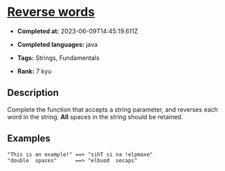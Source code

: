 # [Reverse words](https://www.codewars.com/kata/5259b20d6021e9e14c0010d4)

- **Completed at:** 2023-06-09T14:45:19.611Z

- **Completed languages:** java

- **Tags:** Strings, Fundamentals

- **Rank:** 7 kyu

## Description

Complete the function that accepts a string parameter, and reverses each word in the string. **All** spaces in the string should be retained.

## Examples
```
"This is an example!" ==> "sihT si na !elpmaxe"
"double  spaces"      ==> "elbuod  secaps"
```